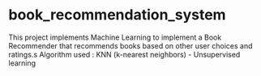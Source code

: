 # book_recommendation_system
This project implements Machine Learning to implement a Book Recommender that recommends books based on other user choices and ratings.s
Algorithm used : KNN (k-nearest neighbors) - Unsupervised learning
